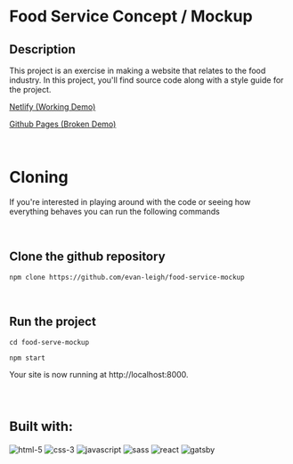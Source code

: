 
# Food Service Concept / Mockup

## Description 
This project is an exercise in making a website that relates to the food industry. In this project, you'll find source code along with a style guide for the project.


[Netlify (Working Demo)](https://clever-sinoussi-e67b43.netlify.app/)

[Github Pages (Broken Demo)](https://evan-leigh.github.io/food-service-mockup/)


<br />

# Cloning
 If you're interested in playing around with the code or seeing how everything behaves you can run the following commands

<br />

## Clone the github repository
```
npm clone https://github.com/evan-leigh/food-service-mockup
```
<br />

## Run the project
```
cd food-serve-mockup
```

```
npm start
```
Your site is now running at http://localhost:8000.

<br />

# <small> Built with: </small>


 
![html-5](https://user-images.githubusercontent.com/51345945/120022555-8f10d780-bfba-11eb-90b8-9175fa8bc90d.png)
![css-3](https://user-images.githubusercontent.com/51345945/120022622-a8198880-bfba-11eb-9dfe-e53d25148e6e.png)
![javascript](https://user-images.githubusercontent.com/51345945/120023045-40b00880-bfbb-11eb-8716-8b4386f85e69.png)
![sass](https://user-images.githubusercontent.com/51345945/120023154-69d09900-bfbb-11eb-8b8b-7955c8206f11.png)
![react](https://user-images.githubusercontent.com/51345945/120023489-d77cc500-bfbb-11eb-8c29-e018078dc92b.png)
![gatsby](https://user-images.githubusercontent.com/51345945/120023539-f11e0c80-bfbb-11eb-956c-cd17f9adae74.png)





